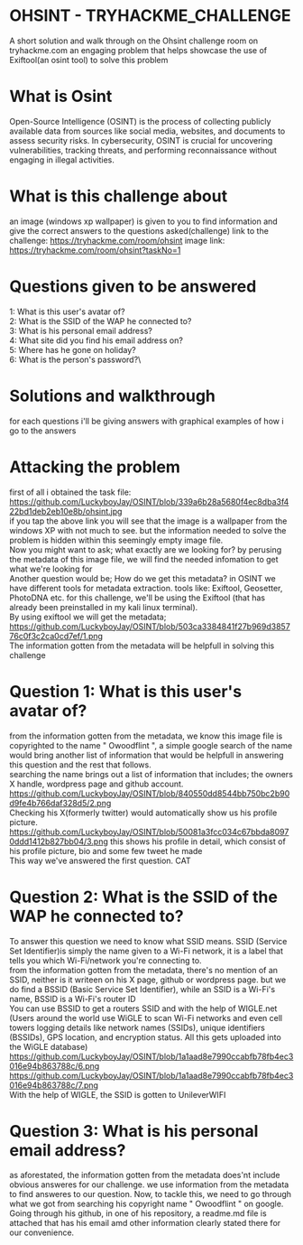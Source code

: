 # OHSINT - TRYHACKME_CHALLENGE
A short solution and walk through on the Ohsint challenge room on tryhackme.com an engaging problem that helps showcase the use of Exiftool(an osint tool) to solve this problem

# What is Osint
Open-Source Intelligence (OSINT) is the process of collecting publicly available data from sources like social media, websites, and documents to assess security risks. In cybersecurity, OSINT is crucial for uncovering vulnerabilities, tracking threats, and performing reconnaissance without engaging in illegal activities.

# What is this challenge about
an image (windows xp wallpaper) is given to you to find information and give the correct answers to the questions asked(challenge)
link to the challenge: https://tryhackme.com/room/ohsint
image link: https://tryhackme.com/room/ohsint?taskNo=1

# Questions given to be answered
1: What is this user's avatar of?\
2: What is the SSID of the WAP he connected to?\
3: What is his personal email address?\
4: What site did you find his email address on?\
5: Where has he gone on holiday?\
6: What is the person's password?\

# Solutions and walkthrough
for each questions i'll be giving answers with graphical examples of how i go to the answers

# Attacking the problem
first of all i obtained the task file: https://github.com/LuckyboyJay/OSINT/blob/339a6b28a5680f4ec8dba3f422bd1deb2eb10e8b/ohsint.jpg \
if you tap the above link you will see that the image is a wallpaper from the windows XP with not much to see. but the information needed to solve
the problem is hidden within this seemingly empty image file.\
Now you might want to ask; what exactly are we looking for? by perusing the metadata of this image file, we will find the needed infomation to get what we're looking for\
Another question would be; How do we get this metadata? in OSINT we have different tools for metadata extraction. tools like: Exiftool, Geosetter, PhotoDNA etc. for this challenge, we'll be
using the Exiftool (that has already been preinstalled in my kali linux terminal).\
By using exiftool we will get the metadata; https://github.com/LuckyboyJay/OSINT/blob/503ca3384841f27b969d385776c0f3c2ca0cd7ef/1.png \
The information gotten from the metadata will be helpfull in solving this challenge

# Question 1: What is this user's avatar of?
from the information gotten from the metadata, we know this image file is copyrighted to the name " Owoodflint ", a simple google search of the name would bring another list of information that would
be helpfull in answering this question and the rest that follows.\
searching the name brings out a list of information that includes; the owners X handle, wordpress page and github account. https://github.com/LuckyboyJay/OSINT/blob/840550dd8544bb750bc2b90d9fe4b766daf328d5/2.png \
Checking his X(formerly twitter) would automatically show us his profile picture. https://github.com/LuckyboyJay/OSINT/blob/50081a3fcc034c67bbda80970ddd1412b827bb04/3.png this shows his profile in detail, which consist of his profile picture, bio and some few tweet he made \
This way we've answered the first question. CAT

# Question 2: What is the SSID of the WAP he connected to?
To answer this question we need to know what SSID means. SSID (Service Set Identifier)is simply the name given to a Wi-Fi network, it is a label that tells you which Wi-Fi/network you're connecting to.\
from the information gotten from the metadata, there's no mention of an SSID, neither is it writeen on his  X page, github or wordpress page. but we do find a BSSID (Basic Service Set Identifier), while an SSID is
a Wi-Fi's name, BSSID is a Wi-Fi's router ID\
You can use BSSID to get a routers SSID and with the help of WIGLE.net (Users around the world use WiGLE to scan Wi-Fi networks and even cell towers logging details like network names (SSIDs), unique identifiers (BSSIDs), GPS location, and encryption status. All this gets uploaded into the WiGLE database)\
https://github.com/LuckyboyJay/OSINT/blob/1a1aad8e7990ccabfb78fb4ec3016e94b863788c/6.png \
https://github.com/LuckyboyJay/OSINT/blob/1a1aad8e7990ccabfb78fb4ec3016e94b863788c/7.png \
With the help of WIGLE, the SSID is gotten to UnileverWIFI

# Question 3: What is his personal email address?
as aforestated, the information gotten from the metadata does'nt include obvious answeres for our challenge. we use information from the metadata to find answeres to our question. Now, to tackle this, we need to go through what we got from
searching his copyright name " Owoodflint " on  google. Going through his github, in one of his repository, a readme.md file is attached that has his email amd other information clearly stated there for our convenience.

























